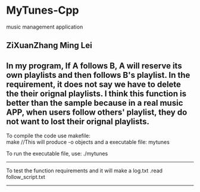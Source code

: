 # MyTunes-Cpp
music management application


ZiXuanZhang
Ming Lei
------------------------------------------------------------------------------------------------------------------------------

In my program, If A follows B, A will reserve its own playlists and then follows B's playlist.
In the requirement, it does not say we have to delete the their orignal playlists. I think this 
function is better than the sample because in a real music APP, when users follow others' playlist, they do not want to lost their orignal playlists. 
------------------------------------------------------------------------------------------------------------------------------

To compile the code use makefile:  
	make   //This will produce -o objects and a executable file: mytunes 

To run the executable file, use:
	./mytunes

------------------------------------------------------------------------------------------------------------------------------
To test the function requirements and it will make a log.txt
	.read follow_script.txt

------------------------------------------------------------------------------------------------------------------------------
